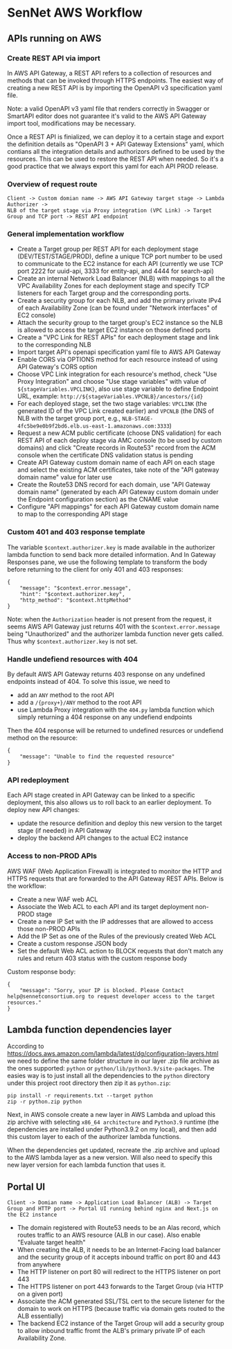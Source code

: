 # SenNet AWS Workflow

## APIs running on AWS

### Create REST API via import

In AWS API Gateway, a REST API refers to a collection of resources and methods that can be invoked through HTTPS endpoints. The easiest way of creating a new REST API is by importing the OpenAPI v3 specification yaml file.

Note: a valid OpenAPI v3 yaml file that renders correctly in Swagger or SmartAPI editor does not guarantee it's valid to the AWS API Gateway import tool, modifications may be necessary.

Once a REST API is finialized, we can deploy it to a certain stage and export the definition details as "OpenAPI 3 + API Gateway Extensions" yaml, which contians all the integration details and authorizors defined to be used by the resources. This can be used to restore the REST API when needed. So it's a good practice that we always export this yaml for each API PROD release.

### Overview of request route

```
Client -> Custom domian name -> AWS API Gateway target stage -> Lambda Authorizer -> 
NLB of the target stage via Proxy integration (VPC Link) -> Target Group and TCP port -> REST API endpoint
```

### General implementation workflow

- Create a Target group per REST API for each deployment stage (DEV/TEST/STAGE/PROD), define a unique TCP port number to be used to communicate to the EC2 instance for each API (currently we use TCP port 2222 for uuid-api, 3333 for entity-api, and 4444 for search-api)
- Create an internal Network Load Balancer (NLB) with mappings to all the VPC Availability Zones for each deployment stage and specify TCP listeners for each Target group and the corresponding ports.
- Create a security group for each NLB, and add the primary private IPv4 of each Availability Zone (can be found under "Network interfaces" of EC2 console)
- Attach the security group to the target group's EC2 instance so the NLB is allowed to access the target EC2 instance on those defined ports
- Create a "VPC Link for REST APIs" for each deployment stage and link to the corresponding NLB
- Import target API's openapi specification yaml file to AWS API Gateway
- Enable CORS via OPTIONS method for each resource instead of using API Gateway's CORS option
- Choose VPC Link integration for each resource's method, check "Use Proxy Integration" and choose "Use stage variables" with value of `${stageVariables.VPCLINK}`, also use stage variable to define Endpoint URL, example:
`http://${stageVariables.VPCNLB}/ancestors/{id}`
- For each deployed stage, set the two stage variables: `VPCLINK` (the generated ID of the VPC Link created earlier) and `VPCNLB` (the DNS of NLB with the target group port, e.g., `NLB-STAGE-4fc5be9e0b9f2bd6.elb.us-east-1.amazonaws.com:3333`)
- Request a new ACM public certificate (choose DNS validation) for each REST API of each deploy stage via AMC console (to be used by custom domains) and click "Create records in  Route53" record from the ACM console when the certificate DNS validation status is pending
- Create API Gateway custom domain name of each API on each stage and select the existing ACM certificates, take note of the "API gateway domain name" value for later use
- Create the Route53 DNS record for each domain, use "API Gateway domain name" (generated by each API Gateway custom domain under the Endpoint configuration section) as the CNAME value
- Configure "API mappings" for each API Gateway custom domain name to map to the corresponding API stage

### Custom 401 and 403 response template

The variable `$context.authorizer.key` is made available in the authorizer lambda function to send back more detailed information. And In Gateway Responses pane, we use the following template to transform the body before returning to the client for only 401 and 403 responses:

```
{
    "message": "$context.error.message",
    "hint": "$context.authorizer.key",
    "http_method": "$context.httpMethod"
}
```

Note: when the `Authorization` header is not present from the request, it seems AWS API Gateway just returns 401 with the `$context.error.message` being "Unauthorized" and the authorizer lambda function never gets called. Thus why `$context.authorizer.key` is not set.

### Handle undefiend resources with 404

By default AWS API Gateway returns 403 response on any undefined endpoints instead of 404. To solve this issue, we need to
- add an `ANY` method to the root API
- add a `/{proxy+}/ANY` method to the root API
- use Lambda Proxy integration with the `404.py` lambda function which simply returning a 404 response on any undefiend endpoints

Then the 404 response will be returned to undefined resurces or undefiend method on the resource:

```
{
    "message": "Unable to find the requested resource"
}
```

### API redeployment

Each API stage created in API Gateway can be linked to a specific deployment, this also allows us to roll back to an earlier deployment. To deploy new API changes:

- update the resource definition and deploy this new version to the target stage (if needed) in API Gateway
- deploy the backend API changes to the actual EC2 instance

### Access to non-PROD APIs

AWS WAF (Web Application Firewall) is integrated to monitor the HTTP and HTTPS requests that are forwarded to the API Gateway REST APIs. Below is the workflow:

- Create a new WAF web ACL
- Associate the Web ACL to each API and its target deployment non-PROD stage 
- Create a new IP Set with the IP addresses that are allowed to access those non-PROD APIs
- Add the IP Set as one of the Rules of the previously created Web ACL
- Create a custom response JSON body
- Set the default Web ACL action to BLOCK requests that don't match any rules and return 403 status with the custom response body

Custom response body:
```
{
    "message": "Sorry, your IP is blocked. Please Contact help@sennetconsortium.org to request developer access to the target resources."
}
```

## Lambda function dependencies layer

According to https://docs.aws.amazon.com/lambda/latest/dg/configuration-layers.html we need to define the same folder structure in our layer .zip file archive as the ones supported: `python` or `python/lib/python3.9/site-packages`. The easies way is to just install all the dependencies to the `python` directory under this project root directory then zip it as `python.zip`:

```
pip install -r requirements.txt --target python
zip -r python.zip python
```

Next, in AWS console create a new layer in AWS Lambda and upload this zip archive with selecting `x86_64 architecture` and `Python3.9` runtime (the dependencies are installed under Python3.9.2 on my local), and then add this custom layer to each of the authorizer lambda functions.

When the dependencies get updated, recreate the .zip archive and upload to the AWS lambda layer as a new version. Will also need to specify this new layer version for each lambda function that uses it.

## Portal UI 

```
Client -> Domian name -> Application Load Balancer (ALB) -> Target Group and HTTP port -> Portal UI running behind nginx and Next.js on the EC2 instance
```

- The domain registered with Route53 needs to be an Alas record, which routes traffic to an AWS resource (ALB in our case). Also enable "Evaluate target health"
- When creating the ALB, it needs to be an Internet-Facing load balancer and the security group of it accepts inbound traffic on port 80 and 443 from anywhere
- The HTTP listener on port 80 will redirect to the HTTPS listener on port 443
- The HTTPS listener on port 443 forwards to the Target Group (via HTTP on a given port)
- Associate the ACM generated SSL/TSL cert to the secure listener for the domain to work on HTTPS (because traffic via domain gets routed to the ALB essentially)
- The backend EC2 instance of the Target Group will add a security group to allow inbound traffic fromt the ALB's primary private IP of each Availability Zone.
 
